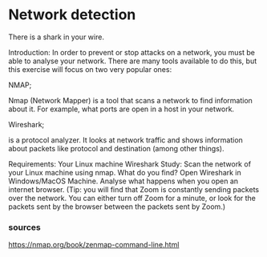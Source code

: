 # Network detection

There is a shark in your wire.

Introduction:
In order to prevent or stop attacks on a network, you must be able to analyse your network. There are many tools available to do this, but this exercise will focus on two very popular ones: 

NMAP;  

Nmap (Network Mapper) is a tool that scans a network to find information about it. For example, what ports are open in a host in your network.





Wireshark;

is a protocol analyzer. It looks at network traffic and shows information about packets like protocol and destination (among other things).

Requirements:
Your Linux machine
Wireshark
Study:
Scan the network of your Linux machine using nmap. What do you find?
Open Wireshark in Windows/MacOS Machine. Analyse what happens when you open an internet browser. (Tip: you will find that Zoom is constantly sending packets over the network. You can either turn off Zoom for a minute, or look for the packets sent by the browser between the packets sent by Zoom.)


### sources

https://nmap.org/book/zenmap-command-line.html
